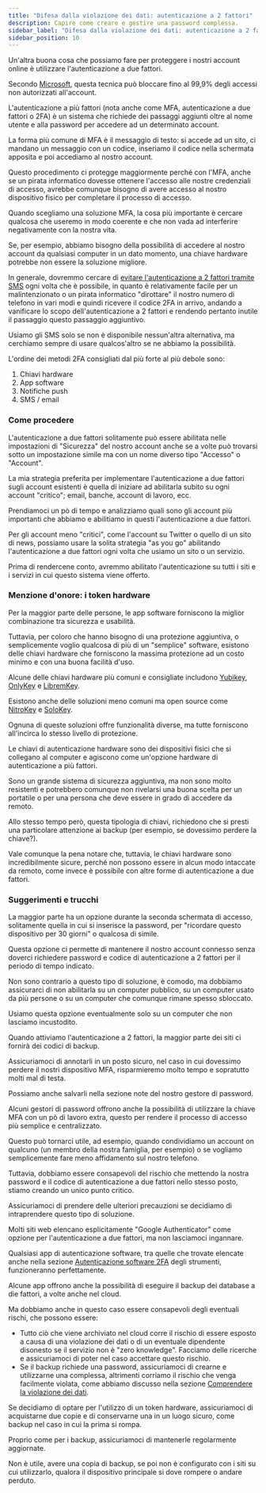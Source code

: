 ```yaml
---
title: "Difesa dalla violazione dei dati: autenticazione a 2 fattori"
description: Capire come creare e gestire una password complessa.
sidebar_label: "Difesa dalla violazione dei dati: autenticazione a 2 fattori"
sidebar_position: 10
---
```


Un'altra buona cosa che possiamo fare per proteggere i nostri account online è utilizzare l'autenticazione a due fattori.

Secondo <a href="https://www.microsoft.com/security/blog/2019/08/20/one-simple-action-you-can-take-to-prevent-99-9-percent-of-account-attacks/" target="_blank">Microsoft</a>, questa tecnica può bloccare fino al 99,9% degli accessi non autorizzati all'account.

L'autenticazione a più fattori (nota anche come MFA, autenticazione a due fattori o 2FA) è un sistema che richiede dei passaggi aggiunti oltre al nome utente e alla password per accedere ad un determinato account.

La forma più comune di MFA è il messaggio di testo: si accede ad un sito, ci mandano un messaggio con un codice, inseriamo il codice nella schermata apposita e poi accediamo al nostro account.

Questo procedimento ci protegge maggiormente perché con l'MFA, anche se un pirata informatico dovesse ottenere l'accesso alle nostre credenziali di accesso, avrebbe comunque bisogno di avere accesso al nostro dispositivo fisico per completare il processo di accesso.

Quando scegliamo una soluzione MFA, la cosa più importante è cercare qualcosa che useremo in modo coerente e che non vada ad interferire negativamente con la nostra vita.

Se, per esempio, abbiamo bisogno della possibilità di accedere al nostro account da qualsiasi computer in un dato momento, una chiave hardware potrebbe non essere la soluzione migliore.

In generale, dovremmo cercare di <a href="https://www.zdnet.com/article/microsoft-urges-users-to-stop-using-phone-based-multi-factor-authentication/" target="_blank">evitare l'autenticazione a 2 fattori tramite SMS</a> ogni volta che è possibile, in quanto è relativamente facile per un malintenzionato o un pirata informatico "dirottare" il nostro numero di telefono in vari modi e quindi ricevere il codice 2FA in arrivo, andando a vanificare lo scopo dell'autenticazione a 2 fattori e rendendo pertanto inutile il passaggio questo passaggio aggiuntivo.

Usiamo gli SMS solo se non è disponibile nessun'altra alternativa, ma cerchiamo sempre di usare qualcos'altro se ne abbiamo la possibilità.

L'ordine dei metodi 2FA consigliati dal più forte al più debole sono:

1. Chiavi hardware
2. App software
3. Notifiche push
4. SMS / email

### Come procedere

L'autenticazione a due fattori solitamente può essere abilitata nelle impostazioni di "Sicurezza" del nostro account anche se a volte può trovarsi sotto un impostazione simile ma con un nome diverso tipo "Accesso" o "Account".

La mia strategia preferita per implementare l'autenticazione a due fattori sugli account esistenti è quella di iniziare ad abilitarla subito su ogni account "critico"; email, banche, account di lavoro, ecc.

Prendiamoci un pò di tempo e analizziamo quali sono gli account più importanti che abbiamo e abilitiamo in questi l'autenticazione a due fattori.

Per gli account meno "critici", come l'account su Twitter o quello di un sito di news, possiamo usare la solita strategia "as you go" abilitando l'autenticazione a due fattori ogni volta che usiamo un sito o un servizio.

Prima di rendercene conto, avremmo abilitato l'autenticazione su tutti i siti e i servizi in cui questo sistema viene offerto.

### Menzione d'onore: i token hardware

Per la maggior parte delle persone, le app software forniscono la miglior combinazione tra sicurezza e usabilità.

Tuttavia, per coloro che hanno bisogno di una protezione aggiuntiva, o semplicemente voglio qualcosa di più di un "semplice" software, esistono delle chiavi hardware che forniscono la massima protezione ad un costo minimo e con una buona facilità d'uso.

Alcune delle chiavi hardware più comuni e consigliate includono <a href="https://www.yubico.com/" target="_blank">Yubikey</a>, <a href="https://onlykey.io" target="_blank">OnlyKey</a> e <a href="https://puri.sm/products/librem-key/" target="_blank">LibremKey</a>.

Esistono anche delle soluzioni meno comuni ma open source come <a href="https://www.nitrokey.com/" target="_blank">NitroKey</a> e <a href="https://solokeys.com/" target="_blank">SoloKey</a>.

Ognuna di queste soluzioni offre funzionalità diverse, ma tutte forniscono all'incirca lo stesso livello di protezione.

Le chiavi di autenticazione hardware sono dei dispositivi fisici che si collegano al computer e agiscono come un'opzione hardware di autenticazione a più fattori.

Sono un grande sistema di sicurezza aggiuntiva, ma non sono molto resistenti e potrebbero comunque non rivelarsi una buona scelta per un portatile o per una persona che deve essere in grado di accedere da remoto.

Allo stesso tempo però, questa tipologia di chiavi, richiedono che si presti una particolare attenzione ai backup (per esempio, se dovessimo perdere la chiave?).

Vale comunque la pena notare che, tuttavia, le chiavi hardware sono incredibilmente sicure, perché non possono essere in alcun modo intaccate da remoto, come invece è possibile con altre forme di autenticazione a due fattori.

### Suggerimenti e trucchi

La maggior parte ha un opzione durante la seconda schermata di accesso, solitamente quella in cui si inserisce la password, per "ricordare questo dispositivo per 30 giorni" o qualcosa di simile.

Questa opzione ci permette di mantenere il nostro account connesso senza doverci richiedere password e codice di autenticazione a 2 fattori per il periodo di tempo indicato.

Non sono contrario a questo tipo di soluzione, è comodo, ma dobbiamo assicurarci  di non abilitarla su un computer pubblico, su un computer usato da più persone o su un computer che comunque rimane spesso sbloccato.

Usiamo questa opzione eventualmente solo su un computer che non lasciamo incustodito.

Quando attiviamo l'autenticazione a 2 fattori, la maggior parte dei siti ci fornirà dei codici di backup.

Assicuriamoci di annotarli in un posto sicuro, nel caso in cui dovessimo perdere il nostri dispositivo MFA, risparmieremo molto tempo e sopratutto molti mal di testa.

Possiamo anche salvarli nella sezione note del nostro gestore di password.

Alcuni gestori di password offrono anche la possibilità di utilizzare la chiave MFA con un pò di lavoro extra, questo per rendere il processo di accesso più semplice e centralizzato.

Questo può tornarci utile, ad esempio, quando condividiamo un account on qualcuno (un membro della nostra famiglia, per esempio) o se vogliamo semplicemente fare meno affidamento sul nostro telefono.

Tuttavia, dobbiamo essere consapevoli del rischio che mettendo la nostra password e il codice di autenticazione a due fattori nello stesso posto, stiamo creando un unico punto critico.

Assicuriamoci di prendere delle ulteriori precauzioni se decidiamo di intraprendere questo tipo di soluzione.

Molti siti web elencano esplicitamente "Google Authenticator" come opzione per l'autenticazione a due fattori, ma non lasciamoci ingannare.

Qualsiasi app di autenticazione software, tra quelle che trovate elencate anche nella sezione [Autenticazione software 2FA](autenticazione-software-2fa.md) degli strumenti, funzioneranno perfettamente.

Alcune app offrono anche la possibilità di eseguire il backup dei database a die fattori, a volte anche nel cloud.

Ma dobbiamo anche in questo caso essere consapevoli degli eventuali rischi, che possono essere:

* Tutto ciò che viene archiviato nel cloud corre il rischio di essere esposto a causa di una violazione dei dati o di un eventuale dipendente disonesto se il servizio non è "zero knowledge". Facciamo delle ricerche e assicuriamoci di poter nel caso accettare questo rischio.
* Se il backup richiede una password, assicuriamoci di crearne e utilizzarne una complessa, altrimenti corriamo il rischio che venga facilmente violata, come abbiamo discusso nella sezione [Comprendere la violazione dei dati](comprendere-violazione-dati.md).

Se decidiamo di optare per l'utilizzo di un token hardware, assicuriamoci di acquistarne due copie e di conservarne una in un luogo sicuro, come backup nel caso in cui la prima si rompa.

Proprio come per i backup, assicuriamoci di mantenerle regolarmente aggiornate.

Non è utile, avere una copia di backup, se poi non è configurato con i siti su cui utilizzarlo, qualora il dispositivo principale si dove rompere o andare perduto.





